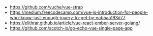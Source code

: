 - https://github.com/yuche/vue-strap
- https://medium.freecodecamp.com/vue-js-introduction-for-people-who-know-just-enough-jquery-to-get-by-eab5aa193d77
- https://elithrar.github.io/article/vue-react-ember-server-golang/
- https://github.com/scotch-io/go-echo-vue-single-page-app
